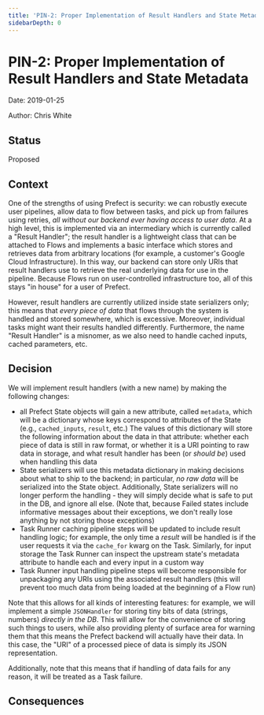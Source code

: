 ```yaml
---
title: 'PIN-2: Proper Implementation of Result Handlers and State Metadata'
sidebarDepth: 0
---
```


# PIN-2: Proper Implementation of Result Handlers and State Metadata

Date: 2019-01-25

Author: Chris White

## Status

Proposed

## Context

One of the strengths of using Prefect is security: we can robustly execute user pipelines, allow data to flow between tasks, and pick up from failures using retries, _all without our backend ever having access to user data_.  At a high level, this is implemented via an intermediary which is currently called a "Result Handler"; the result handler is a lightweight class that can be attached to Flows and implements a basic interface which stores and retrieves data from arbitrary locations (for example, a customer's Google Cloud Infrastructure).  In this way, our backend can store only URIs that result handlers use to retrieve the real underlying data for use in the pipeline.  Because Flows run on user-controlled infrastructure too, all of this stays "in house" for a user of Prefect.

However, result handlers are currently utilized inside state serializers only; this means that _every piece of data_ that flows through the system is handled and stored somewhere, which is excessive.  Moreover, individual tasks might want their results handled differently.  Furthermore, the name "Result Handler" is a misnomer, as we also need to handle cached inputs, cached parameters, etc.

## Decision

We will implement result handlers (with a new name) by making the following changes:
- all Prefect State objects will gain a new attribute, called `metadata`, which will be a dictionary whose keys correspond to attributes of the State (e.g., `cached_inputs`, `result`, etc.) The values of this dictionary will store the following information about the data in that attribute: whether each piece of data is still in raw format, or whether it is a URI pointing to raw data in storage, and what result handler has been (or _should be_) used when handling this data
- State serializers will use this metadata dictionary in making decisions about what to ship to the backend; in particular, _no raw data_ will be serialized into the State object.  Additionally, State serializers will no longer perform the handling - they will simply decide what is safe to put in the DB, and ignore all else. (Note that, because Failed states include informative messages about their exceptions, we don't really lose anything by not storing those exceptions)
- Task Runner caching pipeline steps will be updated to include result handling logic; for example, the only time a _result_ will be handled is if the user requests it via the `cache_for` kwarg on the Task.  Similarly, for input storage the Task Runner can inspect the upstream state's metadata attribute to handle each and every input in a custom way
- Task Runner input handling pipeline steps will become responsible for unpackaging any URIs using the associated result handlers (this will prevent too much data from being loaded at the beginning of a Flow run)

Note that this allows for all kinds of interesting features: for example, we will implement a simple `JSONHandler` for storing tiny bits of data (strings, numbers) _directly in the DB_.  This will allow for the convenience of storing such things to users, while also providing plenty of surface area for warning them that this means the Prefect backend will actually have their data.  In this case, the "URI" of a processed piece of data is simply its JSON representation.

Additionally, note that this means that if handling of data fails for any reason, it will be treated as a Task failure.

## Consequences

